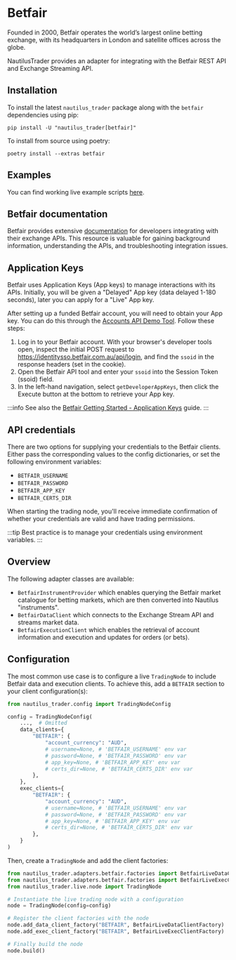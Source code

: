 # Betfair

Founded in 2000, Betfair operates the world’s largest online betting exchange,
with its headquarters in London and satellite offices across the globe.

NautilusTrader provides an adapter for integrating with the Betfair REST API and
Exchange Streaming API.

## Installation

To install the latest `nautilus_trader` package along with the `betfair` dependencies using pip:

```
pip install -U "nautilus_trader[betfair]"
```

To install from source using poetry:

```
poetry install --extras betfair
```

## Examples

You can find working live example scripts [here](https://github.com/nautechsystems/nautilus_trader/tree/develop/examples/live/betfair/).

## Betfair documentation

Betfair provides extensive [documentation](https://developer.betfair.com/en/get-started/) for developers integrating with their exchange APIs.
This resource is valuable for gaining background information, understanding the APIs, and troubleshooting integration issues.

## Application Keys

Betfair uses Application Keys (App keys) to manage interactions with its APIs.
Initially, you will be given a "Delayed" App key (data delayed 1-180 seconds), later you can apply for a "Live" App key.

After setting up a funded Betfair account, you will need to obtain your App key.
You can do this through the [Accounts API Demo Tool](https://apps.betfair.com/visualisers/api-ng-account-operations/). Follow these steps:

1. Log in to your Betfair account. With your browser's developer tools open, inspect the initial POST request to https://identitysso.betfair.com.au/api/login, and find the `ssoid` in the response headers (set in the cookie).
2. Open the Betfair API tool and enter your `ssoid` into the Session Token (ssoid) field.
3. In the left-hand navigation, select `getDeveloperAppKeys`, then click the Execute button at the bottom to retrieve your App key.

:::info
See also the [Betfair Getting Started - Application Keys](https://betfair-developer-docs.atlassian.net/wiki/spaces/1smk3cen4v3lu3yomq5qye0ni/pages/2687105/Application+Keys) guide.
:::

## API credentials

There are two options for supplying your credentials to the Betfair clients.
Either pass the corresponding values to the config dictionaries, or
set the following environment variables:
- `BETFAIR_USERNAME`
- `BETFAIR_PASSWORD`
- `BETFAIR_APP_KEY`
- `BETFAIR_CERTS_DIR`

When starting the trading node, you'll receive immediate confirmation of whether your
credentials are valid and have trading permissions.

:::tip
Best practice is to manage your credentials using environment variables.
:::

## Overview

The following adapter classes are available:
- `BetfairInstrumentProvider` which enables querying the Betfair market catalogue for betting markets, which are then converted into Nautilus "instruments".
- `BetfairDataClient` which connects to the Exchange Stream API and streams market data.
- `BetfairExecutionClient` which enables the retrieval of account information and execution and updates for orders (or bets).

## Configuration

The most common use case is to configure a live `TradingNode` to include Betfair
data and execution clients. To achieve this, add a `BETFAIR` section to your client
configuration(s):

```python
from nautilus_trader.config import TradingNodeConfig

config = TradingNodeConfig(
    ...,  # Omitted
    data_clients={
        "BETFAIR": {
            "account_currency": "AUD",
            # username=None, # 'BETFAIR_USERNAME' env var
            # password=None, # 'BETFAIR_PASSWORD' env var
            # app_key=None, # 'BETFAIR_APP_KEY' env var
            # certs_dir=None, # 'BETFAIR_CERTS_DIR' env var
        },
    },
    exec_clients={
        "BETFAIR": {
            "account_currency": "AUD",
            # username=None, # 'BETFAIR_USERNAME' env var
            # password=None, # 'BETFAIR_PASSWORD' env var
            # app_key=None, # 'BETFAIR_APP_KEY' env var
            # certs_dir=None, # 'BETFAIR_CERTS_DIR' env var
        },
    }
)
```

Then, create a `TradingNode` and add the client factories:

```python
from nautilus_trader.adapters.betfair.factories import BetfairLiveDataClientFactory
from nautilus_trader.adapters.betfair.factories import BetfairLiveExecClientFactory
from nautilus_trader.live.node import TradingNode

# Instantiate the live trading node with a configuration
node = TradingNode(config=config)

# Register the client factories with the node
node.add_data_client_factory("BETFAIR", BetfairLiveDataClientFactory)
node.add_exec_client_factory("BETFAIR", BetfairLiveExecClientFactory)

# Finally build the node
node.build()
```
